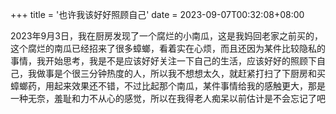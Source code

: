 +++
title = '也许我该好好照顾自己'
date = 2023-09-07T00:32:08+08:00


2023年9月3日，我在厨房发现了一个腐烂的小南瓜，这是我妈回老家之前买的，这个腐烂的南瓜已经招来了很多蟑螂，看着实在心烦，而且还因为某件比较隐私的事情，我开始思考，我是不是应该好好关注一下自己的生活，应该好好的照顾下自己，我做事是个很三分钟热度的人，所以我不想想太久，就赶紧打扫了下厨房和买蟑螂药，用起来效果还不错，不过比起那个南瓜，某件事情给我的感触更大，那是一种无奈，羞耻和力不从心的感觉，所以在我得老人痴呆以前估计是不会忘记了吧